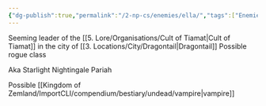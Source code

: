 ```yaml
---
{"dg-publish":true,"permalink":"/2-np-cs/enemies/ella/","tags":["Enemies"]}
---
```


Seeming leader of the [[5. Lore/Organisations/Cult of Tiamat\|Cult of Tiamat]] in the city of [[3. Locations/City/Dragontail\|Dragontail]] 
Possible rogue class

Aka 
Starlight 
Nightingale 
Pariah

Possible [[Kingdom of Zemland/ImportCLI/compendium/bestiary/undead/vampire\|vampire]] 